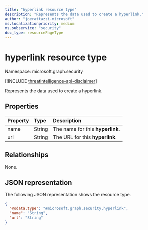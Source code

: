 ```yaml
---
title: "hyperlink resource type"
description: "Represents the data used to create a hyperlink."
author: "joerattazzi-microsoft"
ms.localizationpriority: medium
ms.subservice: "security"
doc_type: resourcePageType
---
```


# hyperlink resource type

Namespace: microsoft.graph.security

[!INCLUDE [threatintelligence-api-disclaimer](../../includes/threatintelligence-api-disclaimer.md)]

Represents the data used to create a hyperlink.

## Properties

| Property | Type   | Description                      |
| :------- | :----- | :------------------------------- |
| name     | String | The name for this **hyperlink**. |
| url      | String | The URL for this **hyperlink**.  |

## Relationships

None.

## JSON representation

The following JSON representation shows the resource type.

<!-- {
  "blockType": "resource",
  "@odata.type": "microsoft.graph.security.hyperlink"
}
-->

```json
{
  "@odata.type": "#microsoft.graph.security.hyperlink",
  "name": "String",
  "url": "String"
}
```
